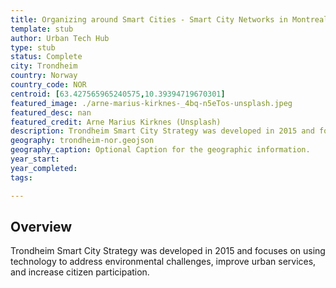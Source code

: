 ```yaml
---
title: Organizing around Smart Cities - Smart City Networks in Montreal, Trondheim, and Tokyo-Trondheim
template: stub
author: Urban Tech Hub
type: stub
status: Complete
city: Trondheim
country: Norway
country_code: NOR
centroid: [63.427565965240575,10.39394719670301]
featured_image: ./arne-marius-kirknes-_4bq-n5eTos-unsplash.jpeg
featured_desc: nan
featured_credit: Arne Marius Kirknes (Unsplash)
description: Trondheim Smart City Strategy was developed in 2015 and focuses on using technology to address environmental challenges, improve urban services, and increase citizen participation.
geography: trondheim-nor.geojson
geography_caption: Optional Caption for the geographic information.
year_start:
year_completed:
tags:

---
```


## Overview

Trondheim Smart City Strategy was developed in 2015 and focuses on using technology to address environmental challenges, improve urban services, and increase citizen participation.
